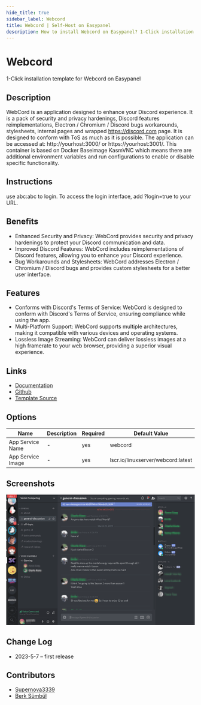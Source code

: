 ```yaml
---
hide_title: true
sidebar_label: Webcord
title: Webcord | Self-Host on Easypanel
description: How to install Webcord on Easypanel? 1-Click installation template for Webcord on Easypanel
---
```


<!-- generated -->

# Webcord

1-Click installation template for Webcord on Easypanel

## Description

WebCord is an application designed to enhance your Discord experience. It is a pack of security and privacy hardenings, Discord features reimplementations, Electron / Chromium / Discord bugs workarounds, stylesheets, internal pages and wrapped https://discord.com page. It is designed to conform with ToS as much as it is possible. The application can be accessed at: http://yourhost:3000/ or https://yourhost:3001/. This container is based on Docker Baseimage KasmVNC which means there are additional environment variables and run configurations to enable or disable specific functionality.

## Instructions

use abc:abc to login. To access the login interface, add ?login=true to your URL.

## Benefits

- Enhanced Security and Privacy: WebCord provides security and privacy hardenings to protect your Discord communication and data.
- Improved Discord Features: WebCord includes reimplementations of Discord features, allowing you to enhance your Discord experience.
- Bug Workarounds and Stylesheets: WebCord addresses Electron / Chromium / Discord bugs and provides custom stylesheets for a better user interface.

## Features

- Conforms with Discord's Terms of Service: WebCord is designed to conform with Discord's Terms of Service, ensuring compliance while using the app.
- Multi-Platform Support: WebCord supports multiple architectures, making it compatible with various devices and operating systems.
- Lossless Image Streaming: WebCord can deliver lossless images at a high framerate to your web browser, providing a superior visual experience.

## Links

- [Documentation](https://docs.linuxserver.io/images/docker-webcord)
- [Github](https://github.com/SpacingBat3/WebCord)
- [Template Source](https://github.com/easypanel-io/templates/tree/main/templates/webcord)

## Options

Name | Description | Required | Default Value
-|-|-|-
App Service Name | - | yes | webcord
App Service Image | - | yes | lscr.io/linuxserver/webcord:latest

## Screenshots

![Webcord Screenshot](./assets/screenshot.png)

## Change Log

- 2023-5-7 – first release

## Contributors

- [Supernova3339](https://github.com/Supernova3339)
- [Berk Sümbül](https://berksmbl.com)
